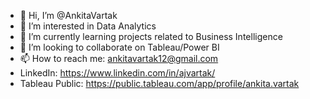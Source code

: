 - 👋 Hi, I’m @AnkitaVartak
- 👀 I’m interested in Data Analytics
- 🌱 I’m currently learning projects related to Business Intelligence
- 💞️ I’m looking to collaborate on Tableau/Power BI
- 📫 How to reach me: ankitavartak12@gmail.com
- LinkedIn: https://www.linkedin.com/in/ajvartak/
- Tableau Public: https://public.tableau.com/app/profile/ankita.vartak

<!---
AnkitaVartak/AnkitaVartak is a ✨ special ✨ repository because its `README.md` (this file) appears on your GitHub profile.
You can click the Preview link to take a look at your changes.
--->
